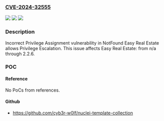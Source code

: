 ### [CVE-2024-32555](https://cve.mitre.org/cgi-bin/cvename.cgi?name=CVE-2024-32555)
![](https://img.shields.io/static/v1?label=Product&message=Easy%20Real%20Estate&color=blue)
![](https://img.shields.io/static/v1?label=Version&message=n%2Fa%3C%3D%202.2.6%20&color=brighgreen)
![](https://img.shields.io/static/v1?label=Vulnerability&message=CWE-266%20Incorrect%20Privilege%20Assignment&color=brighgreen)

### Description

Incorrect Privilege Assignment vulnerability in NotFound Easy Real Estate allows Privilege Escalation. This issue affects Easy Real Estate: from n/a through 2.2.6.

### POC

#### Reference
No PoCs from references.

#### Github
- https://github.com/cyb3r-w0lf/nuclei-template-collection

